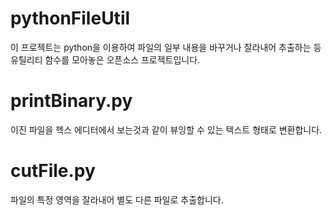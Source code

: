 # pythonFileUtil

이 프로젝트는 python을 이용하여 파일의 일부 내용을 바꾸거나 잘라내어 추출하는 등 유틸리티 함수를 모아놓은 오픈소스 프로젝트입니다.

# printBinary.py

이진 파일을 헥스 에디터에서 보는것과 같이 뷰잉할 수 있는 텍스트 형태로 변환합니다.

# cutFile.py

파일의 특정 영역을 잘라내어 별도 다른 파일로 추출합니다.
